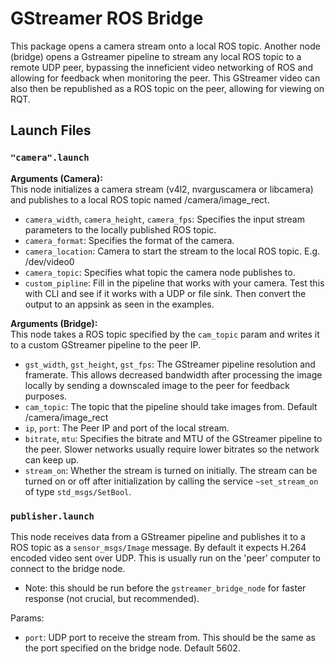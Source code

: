 # GStreamer ROS Bridge

This package opens a camera stream onto a local ROS topic. Another node (bridge) opens a Gstreamer pipeline to stream any local ROS topic to a remote UDP peer, bypassing the inneficient video networking of ROS and allowing for feedback when monitoring the peer. This GStreamer video can also then be republished as a ROS topic on the peer, allowing for viewing on RQT.

## Launch Files

### `"camera".launch`
**Arguments (Camera):** \
This node initializes a camera stream (v4l2, nvarguscamera or libcamera) and publishes to a local ROS topic named /camera/image_rect.

- `camera_width`, `camera_height`, `camera_fps`: Specifies the input stream parameters to the locally published ROS topic.
- `camera_format`: Specifies the format of the camera.
- `camera_location`: Camera to start the stream to the local ROS topic. E.g. /dev/video0
- `camera_topic`: Specifies what topic the camera node publishes to. 
- `custom_pipline`: Fill in the pipeline that works with your camera. Test this with CLI and see if it works with a UDP or file sink. Then convert the output to an appsink as seen in the examples.

**Arguments (Bridge):** \
This node takes a ROS topic specified by the `cam_topic` param and writes it to a custom GStreamer pipeline to the peer IP.
- `gst_width`, `gst_height`, `gst_fps`: The GStreamer pipeline resolution and framerate. This allows decreased bandwidth after processing the image locally by sending a downscaled image to the peer for feedback purposes.
- `cam_topic`: The topic that the pipeline should take images from. Default /camera/image_rect
- `ip`, `port`: The Peer IP and port of the local stream.
- `bitrate`, `mtu`: Specifies the bitrate and MTU of the GStreamer pipeline to the peer. Slower networks usually require lower bitrates so the network can keep up.
- `stream_on`: Whether the stream is turned on initially. The stream can be turned on or off after initialization by calling the service `~set_stream_on` of type `std_msgs/SetBool`.

### `publisher.launch`

This node receives data from a GStreamer pipeline and publishes it to a ROS topic as a `sensor_msgs/Image` message.
By default it expects H.264 encoded video sent over UDP. This is usually run on the 'peer' computer to connect to the bridge node.

* Note: this should be run before the `gstreamer_bridge_node` for faster response (not crucial, but recommended).

Params:
- `port`: UDP port to receive the stream from. This should be the same as the port specified on the bridge node. Default 5602.
